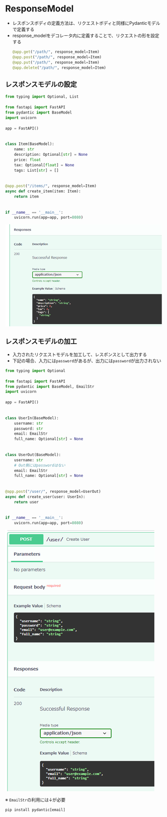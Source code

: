 # ResponseModel

- レスポンスボディの定義方法は、リクエストボディと同様にPydanticモデルで定義する
- response_modelをデコレータ内に定義することで、リクエストの形を設定する
    ```python
    @app.get("/path/", response_model=Item)
    @app.post("/path/", response_model=Item)
    @app.put("/path/", response_model=Item)
    @app.delete("/path/", response_model=Item)
    ```

## レスポンスモデルの設定
```python
from typing import Optional, List

from fastapi import FastAPI
from pydantic import BaseModel
import uvicorn

app = FastAPI()


class Item(BaseModel):
    name: str
    description: Optional[str] = None
    price: float
    tax: Optional[float] = None
    tags: List[str] = []


@app.post("/items/", response_model=Item)
async def create_item(item: Item):
    return item


if __name__ == '__main__':
    uvicorn.run(app=app, port=8080)
```
![alt text](image/10.ResponceModel/image.png)


## レスポンスモデルの加工
- 入力されたリクエストモデルを加工して、レスポンスとして出力する
- 下記の場合、入力には`password`があるが、出力には`password`が出力されない

```PYTHON
from typing import Optional

from fastapi import FastAPI
from pydantic import BaseModel, EmailStr
import uvicorn

app = FastAPI()


class UserIn(BaseModel):
    username: str
    password: str
    email: EmailStr
    full_name: Optional[str] = None


class UserOut(BaseModel):
    username: str
    # Out側にはpasswordはない
    email: EmailStr
    full_name: Optional[str] = None


@app.post("/user/", response_model=UserOut)
async def create_user(user: UserIn):
    return user


if __name__ == '__main__':
    uvicorn.run(app=app, port=8080)
```

![alt text](image/10.ResponceModel/image-1.png)

※ `EmailStr`の利用には↓が必要
```
pip install pydantic[email]
```